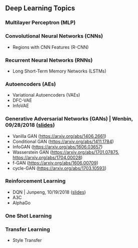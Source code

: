 ## Deep Learning Topics

### Multilayer Perceptron (MLP)

### Convolutional Neural Networks (CNNs)

- Regions with CNN Features (R-CNN)

### Recurrent Neural Networks (RNNs)

- Long Short-Term Memory Networks (LSTMs)

### Autoencoders (AEs)

- Variational Autoencoders (VAEs)
- DFC-VAE
- InfoVAE

### Generative Adversarial Networks (GANs) | Wenbin, 09/28/2018 ([slides](assets/slides/GANs.pptx))

- Vanilla GAN (<https://arxiv.org/abs/1406.2661>)
- Conditional GAN (<https://arxiv.org/abs/1411.1784>)
- InfoGAN (<https://arxiv.org/abs/1606.03657>)
- Wasserstein GAN (<https://arxiv.org/abs/1701.07875>, <https://arxiv.org/abs/1704.00028>)
- f-GAN (<https://arxiv.org/abs/1606.00709>)
- cycle-GAN (<https://arxiv.org/abs/1703.10593>)

### Reinforcement Learning

- DQN | Junpeng, 10/19/2018 ([slides](assets/slides/dqnviz_lab.pdf))
- A3C
- AlphaGo

### One Shot Learning

### Transfer Learning

- Style Transfer
